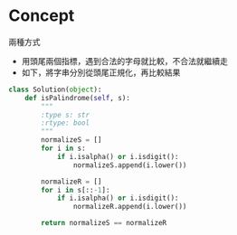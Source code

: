 # Concept
兩種方式
- 用頭尾兩個指標，遇到合法的字母就比較，不合法就繼續走
- 如下，將字串分別從頭尾正規化，再比較結果

```py
class Solution(object):
    def isPalindrome(self, s):
        """
        :type s: str
        :rtype: bool
        """
        normalizeS = []
        for i in s:
            if i.isalpha() or i.isdigit():
                normalizeS.append(i.lower())

        normalizeR = []
        for i in s[::-1]:
            if i.isalpha() or i.isdigit():
                normalizeR.append(i.lower())

        return normalizeS == normalizeR
```